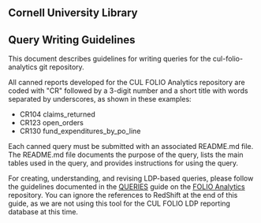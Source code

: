 ## Cornell University Library
## Query Writing Guidelines

This document describes guidelines for writing queries for the cul-folio-analytics
git repository. 

All canned reports developed for the CUL FOLIO Analytics repository are coded with "CR" 
followed by a 3-digit number and a short title with words separated by underscores, 
as shown in these examples:

* CR104 claims_returned
* CR123 open_orders
* CR130 fund_expenditures_by_po_line

Each canned query must be submitted with an associated README.md file. The README.md file 
documents the purpose of the query, lists the main tables used in the query, and provides 
instructions for using the query.

For creating, understanding, and revising LDP-based queries, please follow the guidelines
documented in the [QUERIES](https://github.com/folio-org/folio-analytics/edit/main/QUERIES.md) 
guide on the [FOLIO Analytics](https://github.com/folio-org/folio-analytics) repository. You 
can ignore the references to RedShift at the end of this guide, as we are not using this tool for the 
CUL FOLIO LDP reporting database at this time.


